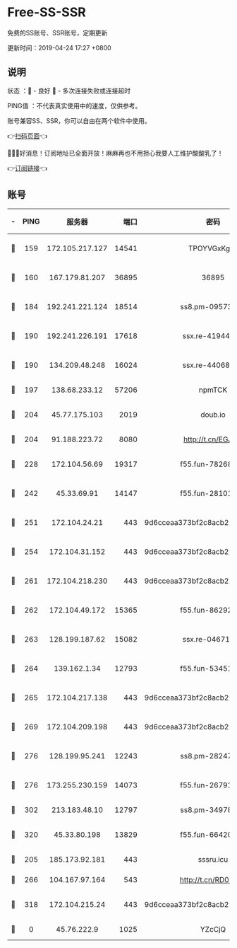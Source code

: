 # Free-SS-SSR

免费的SS账号、SSR账号，定期更新

更新时间：2019-04-24 17:27 +0800

## 说明

状态     ：🙂 - 良好 🙁 - 多次连接失败或连接超时

PING值   ：不代表真实使用中的速度，仅供参考。

账号兼容SS、SSR，你可以自由在两个软件中使用。

👉[扫码页面](https://liesauer.github.io/Free-SS-SSR/)👈

🎉🎉🎉好消息！订阅地址已全面开放！麻麻再也不用担心我要人工维护酸酸乳了！

👉[订阅链接](https://www.liesauer.net/yogurt/subscribe?ACCESS_TOKEN=DAYxR3mMaZAsaqUb)👈

## 账号

|-|PING|服务器|端口|密码|加密方式|区域|
|:----:|:----:|:-----:|-----:|:----:|:----:|:----:|
|🙂|159|172.105.217.127|14541|TPOYVGxKglpi|aes-256-cfb|JP|
|🙂|160|167.179.81.207|36895|36895|aes-256-cfb|JP|
|🙂|184|192.241.221.124|18514|ss8.pm-09573145|aes-256-cfb|US|
|🙂|190|192.241.226.191|17618|ssx.re-41944393|aes-256-cfb|US|
|🙂|190|134.209.48.248|16024|ssx.re-44068408|aes-256-cfb|US|
|🙂|197|138.68.233.12|57206|npmTCK|rc4-md5|US|
|🙂|204|45.77.175.103|2019|doub.io|aes-128-ctr|SG|
|🙂|204|91.188.223.72|8080|http://t.cn/EGJIyrl|rc4-md5|RU|
|🙂|228|172.104.56.69|19317|f55.fun-78268660|aes-256-cfb|SG|
|🙂|242|45.33.69.91|14147|f55.fun-28101768|aes-256-cfb|US|
|🙂|251|172.104.24.21|443|9d6cceaa373bf2c8acb22e60b6a58be6|aes-256-cfb|US|
|🙂|254|172.104.31.152|443|9d6cceaa373bf2c8acb22e60b6a58be6|aes-256-cfb|US|
|🙂|261|172.104.218.230|443|9d6cceaa373bf2c8acb22e60b6a58be6|aes-256-cfb|US|
|🙂|262|172.104.49.172|15365|f55.fun-86292044|aes-256-cfb|SG|
|🙂|263|128.199.187.62|15082|ssx.re-04671645|aes-256-cfb|SG|
|🙂|264|139.162.1.34|12793|f55.fun-53451447|aes-256-cfb|SG|
|🙂|265|172.104.217.138|443|9d6cceaa373bf2c8acb22e60b6a58be6|aes-256-cfb|US|
|🙂|269|172.104.209.198|443|9d6cceaa373bf2c8acb22e60b6a58be6|aes-256-cfb|US|
|🙂|276|128.199.95.241|12243|ss8.pm-28247465|aes-256-cfb|SG|
|🙂|276|173.255.230.159|14073|f55.fun-26791900|aes-256-cfb|US|
|🙂|302|213.183.48.10|12797|ss8.pm-34978760|rc4-md5|RU|
|🙂|320|45.33.80.198|13829|f55.fun-66420487|aes-256-cfb|US|
|🙂|205|185.173.92.181|443|sssru.icu|rc4-md5|RU|
|🙁|266|104.167.97.164|543|http://t.cn/RD0D7sx|rc4-md5|CA|
|🙁|318|172.104.215.24|443|9d6cceaa373bf2c8acb22e60b6a58be6|aes-256-cfb|US|
|🙁|0|45.76.222.9|1025|YZcCjQ|rc4-md5|JP|
